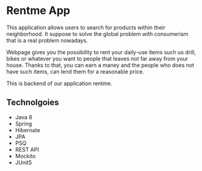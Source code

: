 # Rentme App

This application allows users to search for products within their neighborhood. It suppose to solve the global problem with consumerism that is a real problem nowadays. 

Webpage gives you the possibility to rent your daily-use items such us drill, bikes or whatever you want to people that leaves not far away from your house. Thanks to that, you can earn a maney and the people who does not have such items, can lend them for a reasonable price. 

This is backend of our application rentme. 


## Technolgoies 
 - Java 8
 - Spring
 - Hibernate
 - JPA
 - PSQ
 - REST API
 - Mockito 
 - JUnit5
 
 
 
